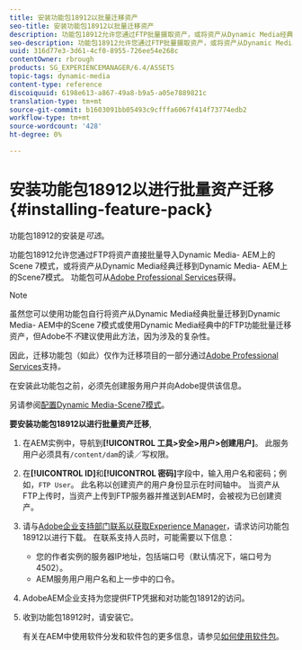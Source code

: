 ```yaml
---
title: 安装功能包18912以批量迁移资产
seo-title: 安装功能包18912以批量迁移资产
description: 功能包18912允许您通过FTP批量摄取资产，或将资产从Dynamic Media经典迁移到AEM的Dynamic Media。 此可选功能包可从Adobe支持获得。
seo-description: 功能包18912允许您通过FTP批量摄取资产，或将资产从Dynamic Media经典迁移到AEM的Dynamic Media。 此可选功能包可从Adobe支持获得。
uuid: 316d77e3-3d61-4cf0-8955-726ee54e268c
contentOwner: rbrough
products: SG_EXPERIENCEMANAGER/6.4/ASSETS
topic-tags: dynamic-media
content-type: reference
discoiquuid: 6198e613-a867-49a8-b9a5-a05e7889821c
translation-type: tm+mt
source-git-commit: b1603091bb05493c9cfffa6067f414f73774edb2
workflow-type: tm+mt
source-wordcount: '428'
ht-degree: 0%

---
```



# 安装功能包18912以进行批量资产迁移{#installing-feature-pack}

功能包18912的安装是&#x200B;_可选_。

功能包18912允许您通过FTP将资产直接批量导入Dynamic Media- AEM上的Scene 7模式，或将资产从Dynamic Media经典迁移到Dynamic Media- AEM上的Scene7模式。 功能包可从[Adobe Professional Services](https://www.adobe.com/experience-cloud/consulting-services.html)获得。

>[!NOTE]
>
>虽然您可以使用功能包自行将资产从Dynamic Media经典批量迁移到Dynamic Media- AEM中的Scene 7模式或使用Dynamic Media经典中的FTP功能批量迁移资产，但Adobe不&#x200B;*不*&#x200B;建议使用此方法，因为涉及的复杂性。
>
>因此，迁移功能包（如此）仅作为迁移项目的一部分通过[Adobe Professional Services](https://www.adobe.com/experience-cloud/consulting-services.html)支持&#x200B;*。*

在安装此功能包之前，必须先创建服务用户并向Adobe提供该信息。

另请参阅[配置Dynamic Media-Scene7模式](https://helpx.adobe.com/experience-manager/6-4/assets/using/config-dms7.html)。

**要安装功能包18912以进行批量资产迁移**,

1. 在AEM实例中，导航到&#x200B;**[!UICONTROL 工具>安全>用户>创建用户]**。 此服务用户必须具有`/content/dam`的读／写权限。
1. 在&#x200B;**[!UICONTROL ID]**&#x200B;和&#x200B;**[!UICONTROL 密码]**&#x200B;字段中，输入用户名和密码；例如，`FTP User`。 此名称以创建资产的用户身份显示在时间轴中。 当资产从FTP上传时，当资产上传到FTP服务器并推送到AEM时，会被视为已创建资产。
1. 请与[Adobe企业支持部门联系以获取Experience Manager](https://helpx.adobe.com/cn/contact/enterprise-support.ec.html)，请求访问功能包18912以进行下载。 在联系支持人员时，可能需要以下信息：

   * 您的作者实例的服务器IP地址，包括端口号（默认情况下，端口号为4502）。
   * AEM服务用户用户名和上一步中的口令。

1. AdobeAEM企业支持为您提供FTP凭据和对功能包18912的访问。

1. 收到功能包18912时，请安装它。

   有关在AEM中使用软件分发和软件包的更多信息，请参见[如何使用软件包](/help/sites-administering/package-manager.md)。
